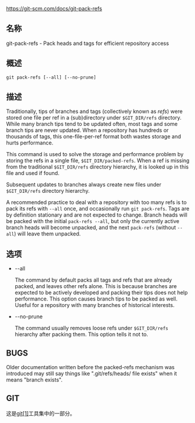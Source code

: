 https://git-scm.com/docs/git-pack-refs

## 名称

git-pack-refs - Pack heads and tags for efficient repository access

## 概述

```
git pack-refs [--all] [--no-prune]
```

## 描述

Traditionally, tips of branches and tags (collectively known as *refs*) were stored one file per ref in a (sub)directory under `$GIT_DIR/refs` directory. While many branch tips tend to be updated often, most tags and some branch tips are never updated. When a repository has hundreds or thousands of tags, this one-file-per-ref format both wastes storage and hurts performance.

This command is used to solve the storage and performance problem by storing the refs in a single file, `$GIT_DIR/packed-refs`. When a ref is missing from the traditional `$GIT_DIR/refs` directory hierarchy, it is looked up in this file and used if found.

Subsequent updates to branches always create new files under `$GIT_DIR/refs` directory hierarchy.

A recommended practice to deal with a repository with too many refs is to pack its refs with `--all` once, and occasionally run `git pack-refs`. Tags are by definition stationary and are not expected to change. Branch heads will be packed with the initial `pack-refs --all`, but only the currently active branch heads will become unpacked, and the next `pack-refs` (without `--all`) will leave them unpacked.

## 选项

- --all

  The command by default packs all tags and refs that are already packed, and leaves other refs alone. This is because branches are expected to be actively developed and packing their tips does not help performance. This option causes branch tips to be packed as well. Useful for a repository with many branches of historical interests.

- --no-prune

  The command usually removes loose refs under `$GIT_DIR/refs` hierarchy after packing them. This option tells it not to.

## BUGS

Older documentation written before the packed-refs mechanism was introduced may still say things like ".git/refs/heads/<branch> file exists" when it means "branch <branch> exists".

## GIT

  这是[git[1]](../../Git)工具集中的一部分。